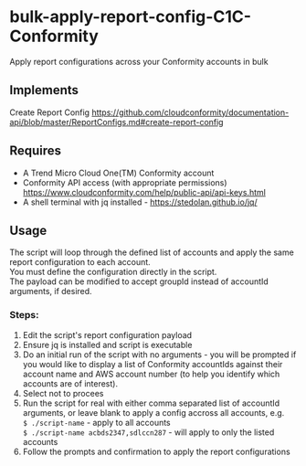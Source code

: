 # bulk-apply-report-config-C1C-Conformity
Apply report configurations across your Conformity accounts in bulk

## Implements
Create Report Config https://github.com/cloudconformity/documentation-api/blob/master/ReportConfigs.md#create-report-config 

## Requires
- A Trend Micro Cloud One(TM) Conformity account   
- Conformity API access (with appropriate permissions) https://www.cloudconformity.com/help/public-api/api-keys.html  
- A shell terminal with jq installed - https://stedolan.github.io/jq/  

## Usage
The script will loop through the defined list of accounts and apply the same report configuration to each account.  
You must define the configuration directly in the script.  
The payload can be modified to accept groupId instead of accountId arguments, if desired.

### Steps:  
1. Edit the script's report configuration payload 
2. Ensure jq is installed and script is executable
3. Do an initial run of the script with no arguments - you will be prompted if you would like to display a list of Conformity accountIds against their account name and AWS account number (to help you identify which accounts are of interest).
4. Select not to procees
5. Run the script for real with either comma separated list of accountId arguments, or leave blank to apply a config accross all accounts, e.g.  
`$ ./script-name` - apply to all accounts  
`$ ./script-name acbds2347,sdlccn287` - will apply to only the listed accounts  
6. Follow the prompts and confirmation to apply the report configurations

